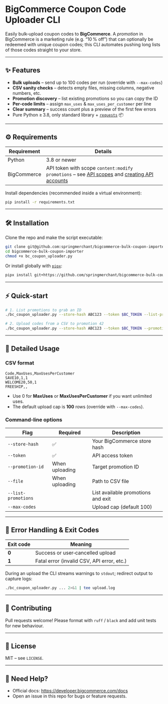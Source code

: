 # BigCommerce Coupon Code Uploader CLI

Easily bulk‑upload coupon codes to **BigCommerce**. A *promotion* in BigCommerce is a marketing rule (e.g. “10 % off”) that can optionally be redeemed with unique coupon codes; this CLI automates pushing long lists of those codes straight to your store.

---

## ✨ Features

- **Bulk uploads** – send up to 100 codes per run (override with `--max-codes`)
- **CSV sanity checks** – detects empty files, missing columns, negative numbers, etc.
- **Promotion discovery** – list existing promotions so you can copy the ID
- **Per‑code limits** – assign `max_uses` & `max_uses_per_customer` per line
- **Clear summary** – success count plus a preview of the first few errors
- Pure Python ≥ 3.8, only standard library + [`requests`](https://pypi.org/project/requests/) 📦

---

## ⚙️ Requirements

| Requirement | Details |
|-------------|---------|
| Python      | 3.8 or newer |
| BigCommerce | API token with scope `content:modify promotions` – see [API scopes](https://developer.bigcommerce.com/api-docs/store-management/authentication#scopes) and [creating API accounts](https://developer.bigcommerce.com/api-docs/getting-started/api-accounts#create-a-store-api-account) |

Install dependencies (recommended inside a virtual environment):

```bash
pip install -r requirements.txt
```

---

## 🛠 Installation

Clone the repo and make the script executable:

```bash
git clone git@github.com:springmerchant/bigcommerce-bulk-coupon-importer.git
cd bigcommerce-bulk-coupon-importer
chmod +x bc_coupon_uploader.py
```

Or install globally with [`pipx`](https://pipx.pypa.io/):

```bash
pipx install git+https://github.com/springmerchant/bigcommerce-bulk-coupon-importer.git
```

---

## ⚡ Quick‑start

```bash
# 1. List promotions to grab an ID
./bc_coupon_uploader.py --store-hash ABC123 --token $BC_TOKEN --list-promotions

# 2. Upload codes from a CSV to promotion 42
./bc_coupon_uploader.py --store-hash ABC123 --token $BC_TOKEN --promotion-id 42 --file sample_file.csv
```

---

## 🚀 Detailed Usage

### CSV format

```
Code,MaxUses,MaxUsesPerCustomer
SAVE10,1,1
WELCOME20,50,1
FREESHIP,,
```

- Use 0 for **MaxUses** or **MaxUsesPerCustomer** if you want unlimited uses.
- The default upload cap is **100** rows (override with `--max-codes`).

### Command‑line options

| Flag                | Required       | Description                                     |
| ------------------- | -------------- | ----------------------------------------------- |
| `--store-hash`      | ✅              | Your BigCommerce store hash                     |
| `--token`           | ✅              | API access token                                |
| `--promotion-id`    | When uploading | Target promotion ID                             |
| `--file`            | When uploading | Path to CSV file                                |
| `--list-promotions` |                | List available promotions and exit              |
| `--max-codes`       |                | Upload cap (default 100)                        |

---

## 🐞 Error Handling & Exit Codes

| Exit code | Meaning                           |
|-----------|-----------------------------------|
| **0**     | Success or user‑cancelled upload  |
| **1**     | Fatal error (invalid CSV, API error, etc.) |

During an upload the CLI streams warnings to `stdout`; redirect output to capture logs:

```bash
./bc_coupon_uploader.py ... 2>&1 | tee upload.log
```

---

## 🤝 Contributing

Pull requests welcome! Please format with `ruff` / `black` and add unit tests for new behaviour.

---

## 📄 License

MIT – see `LICENSE`.

---

## 💬 Need Help?

- Official docs: <https://developer.bigcommerce.com/docs>
- Open an issue in this repo for bugs or feature requests.
